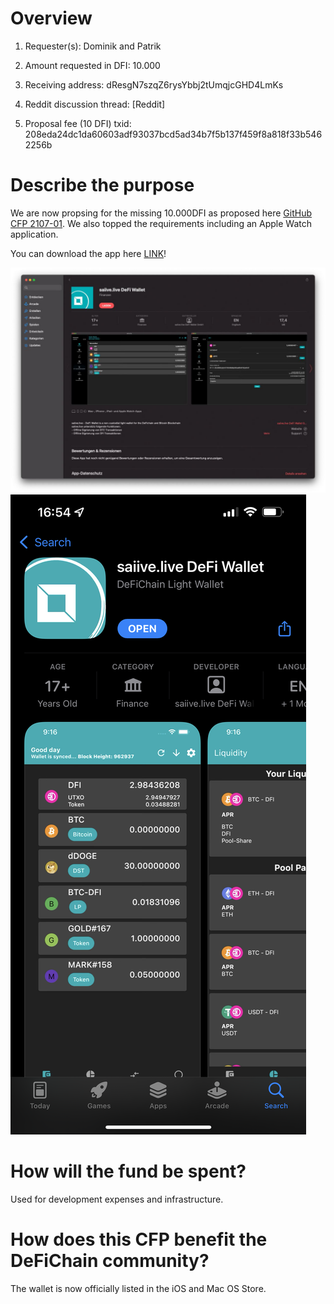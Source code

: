# Overview

1. Requester(s): Dominik and Patrik

2. Amount requested in DFI: 10.000 

3. Receiving address: dResgN7szqZ6rysYbbj2tUmqjcGHD4LmKs

4. Reddit discussion thread: [Reddit]

5. Proposal fee (10 DFI) txid: 208eda24dc1da60603adf93037bcd5ad34b7f5b137f459f8a818f33b5462256b 

# Describe the purpose
We are now propsing for the missing 10.000DFI as proposed here [GitHub CFP 2107-01](https://github.com/DeFiCh/dfips/issues/43).
We also topped the requirements including an Apple Watch application. 

You can download the app here [LINK](https://apps.apple.com/app/saiive-live-defi-wallet/id1588945201)!

![MacAppStore](./mac-app-store.jpg)
![iOSAppStore](./ios-app-store.png)

# How will the fund be spent?
Used for development expenses and infrastructure.


# How does this CFP benefit the DeFiChain community?
The wallet is now officially listed in the iOS and Mac OS Store.

